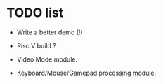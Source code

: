 # TODO list

- Write a better demo (!)
- Risc V build ?

- Video Mode module.
- Keyboard/Mouse/Gamepad processing module.
